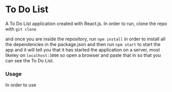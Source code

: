 # To Do List

A To Do List application created with React.js. In order to run, clone the repo with `git clone `

 and once you are inside the repository, run `npm install` in order to install all the dependencies in the package.json and then run `npm start` to start the app and it will tell you that it has started the application on a server, most likeley on `localhost:3000` so open a browser and paste that in so that you can see the To Do List.
 
 ### Usage
 In order to use 
